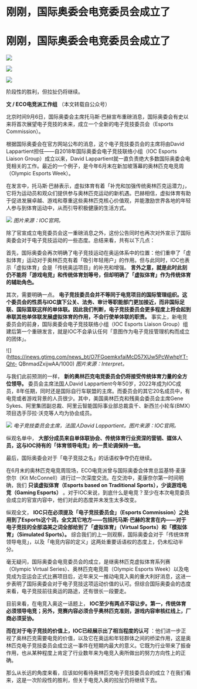 # 刚刚，国际奥委会电竞委员会成立了

# 刚刚，国际奥委会电竞委员会成立了

![](https://inews.gtimg.com/news_bt/Ooo77b6O9bXq7jovstcVqI6UhgK_Jycc0pX052zEXWe4sAA/1000)

![](https://inews.gtimg.com/news_bt/O7-tI8O3uZk6kLIE711UJ6v-th6dLZskbUaCbXz0CyHLsAA/1000)

![](https://inews.gtimg.com/news_bt/O9EYxUJ3iorJw4xRy7yHewS8pIlZz6knsfZtNXdngi0WQAA/1000)

阶段性的胜利，但拉扯仍将继续。

**文 / ECO电竞派工作组** （本文转载自公众号）

北京时间9月6日，国际奥委会主席托马斯·巴赫宣布重磅消息，国际奥委会有史以来将首次展望电子竞技的未来，成立一个全新的电子竞技委员会（Esports
Commission）。

根据国际奥委会在官方网站公布的消息，这个电子竞技委员会的主席将由David Lappartient担任——自2018年国际奥委会电子竞技联络小组（IOC
Esports Liaison Group）成立以来，David
Lappartient就一直负责绝大多数国际奥委会电竞相关的工作。最近的一个例子，是今年6月末在新加坡落幕的奥林匹克电竞周（Olympic Esports
Week）。

在发言中，托马斯·巴赫表示，虚拟体育有着「补充和加强传统奥林匹克运潜力」，它将为运动员和观众们提供参与奥林匹克运动的新机遇。巴赫相信，虚拟体育有助于促进发展卓越、游戏和尊重这些奥林匹克核心价值观，并能激励世界各地的年轻人参与到体育运动中，从而引导积极健康的生活方式。

![](https://inews.gtimg.com/news_bt/OxzmSurudmmGDadQ6HJjgMl1307eYZY9Lrg2Q_jCQQ2mkAA/1000)
_图片来源：IOC官网。_

除了官宣成立电竞委员会这一重磅消息之外，这份公告同时也再次对外宣示了国际奥委会对于电子竞技运动的一些态度。总结来看，共有以下几点：

首先，国际奥委会再次明确了电子竞技运动在奥运体系中的位置：他们重申了「虚拟体育」运动对于奥林匹克有着「吸引年轻用户」的作用。但与此同时，IOC也表示「虚拟体育」会是「传统奥运项目」的补充和增强。
**言外之意，就是此时此刻仍不能将「游戏电竞」和传统体育划等号，但却明确了「虚拟体育」作为传统体育的辅助角色。**

其次，需要明确一点。
**电子竞技委员会并不等同于电竞项目的国际管理组织。这个委员会的性质与IOC旗下公关、法务、审计等职能部门更加接近，而非国际足联、国际篮联这样的单体联。因此我们判断，电子竞技委员会更多程度上将会起到串联其他单体联发展虚拟体育的作用，不会行使单体联的职责。**
事实上，新电竞委员会的前身，国际奥委会电子竞技联络小组（IOC Esports Liaison
Group）组建后第一个重磅发言，就是IOC不会承认任何「意图作为电子竞技管理机构而成立的团体」。

![](https://inews.gtimg.com/news_bt/O7FGoemkxfaiMcD57XUw5PcWwhpYT-Qht-
QBnmadZxijwAA/1000) _图片来源：Interpret。_

与我们此前预测的一样， **新的奥林匹克电竞委员会仍将接受传统体育力量的全方位领导。** 委员会主席法国人David
Lappartient今年50岁，2022年成为IOC成员，8年任期，同时还是国际自行车联盟的主席。而委员会的其它20名成员中，有电竞或者游戏背景的人员很少。其中，美国奥林匹克和残奥会委员会主席Gene
Sykes、阿里集团副总裁、阿里云智能国际事业部总裁袁千、新西兰小轮车(BMX）项目选手莎拉·沃克等人均为协会成员。

![](https://inews.gtimg.com/news_bt/OAqiCH5XCs8CWZeJ6gF499XXHCvALAwAVAKj5lUGGm6VsAA/1000)
_电子竞技委员会主席，法国人David Lappartient。图片来源：IOC官网。_

纵观名单中， **大部分成员来自单体联协会、传统体育行业资深的营销、媒体人员，这与IOC持有的「体育领导电竞」的一贯论调保持一致。**

最后，国际奥委会对于「电子竞技之名」的话语权争夺仍在继续。

在6月末的奥林匹克电竞周现场，ECO电竞派曾与国际奥委会体育总监基特·麦康奈尔（Kit
McConnell）进行过一次深度交流。在交流中，麦康奈尔第一时间明确，我们 **只谈虚拟体育（Esports based on Traditional
Sports），少谈游戏电竞（Gaming Esports）**
。对于IOC来说，到底什么是电竞？至少在本次电竞委员会成立的官宣内容中，他们对此的态度并未发生太多改变。

纵观全文， **IOC只在必须提及「电子竞技委员会」（Esports
Commission）之处用到了Esports这个词，全文其它地方——包括托马斯·巴赫的发言在内——对于电子竞技的全部溢美之词全部给到了「虚拟体育」（Virtual
Sports）和「模拟体育」（Simulated Sports）。**
综合我们的上一则观察，国际奥委会对于「传统体育领导电竞」，以及「电竞内容的定义」这两处重要话语权的态度上，仍未松动半分。

毫无疑问，国际奥委会电竞委员会的成立，是继奥林匹克虚拟体育系列赛（Olympic Virtual Series）、奥林匹克电竞周（Olympic
Esports
Week）以及电竞成为亚运会正式比赛项目后，近年来又一推动电竞入奥的重大利好消息，这进一步表明了国际奥委会对于电子竞技这项运动价值的认可。但综合国际奥委会的态度来看，电子竞技前往奥运的路途，还有很长一段要走。

目前来看，在电竞入奥这一话题上，
**IOC至少有两点不容让步。第一，传统体育必须领导电竞；另外，竞赛内容必须合乎奥林匹克准则，游戏内容审核红线上，厂商必须妥协。**

**而在对于电子竞技的价值上，IOC已经展示出了相当程度的认可**
：他们进一步正视了奥林匹克需要电竞的价值，以及它在奥运和年轻群体之间的桥梁作用，这是奥林匹克电子竞技委员会成立这一事件在短期内最大的意义。它既为行业带来了振奋作用，也从某种程度上肯定了行业数年来为电竞入奥所做出的努力方向性上的正确。

那么从长远的角度来看，应该如何看待奥林匹克电子竞技委员会的成立？在我们看来，这是一次阶段性的胜利，但关于电竞入奥的拉扯仍将继续下去。

